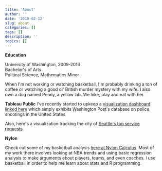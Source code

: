 ```yaml
---
title: 'About'
author: ''
date: '2019-02-12'
slug: about
categories: []
tags: []
description: ''
topics: []
---
```

**Education**

University of Washington, 2009-2013   
Bachelor's of Arts  
Political Science, Mathematics Minor  

When I'm not working or watching basketball, I'm probably drinking a ton of coffee or watching a good ol' British murder mystery with my wife. I also own a dog named Penny, a yellow lab. We hike, play and eat with her.


**Tableau Public**
I've recently started to upkeep a [visualization dashboard linked here](https://public.tableau.com/profile/sebastian.pycior#!/vizhome/shooting_map/Dashboard1?publish=yes) which simply exhibits Washington Post's database on police shootings in the United States.

Also, here's a visualization tracking the city of [Seattle's top service requests](https://public.tableau.com/profile/sebastian.pycior#!/vizhome/TopServiceRequests-Seattle/SeattleServiceRequests).


**Nylon**

Check out some of my basketball analysis [here at Nylon Calculus](https://fansided.com/author/spycior/). Most of my work there involves looking at NBA trends and using basic regression analysis to make arguments about players, teams, and even coaches. I use basketball in order to help me learn about stats and R programming.
